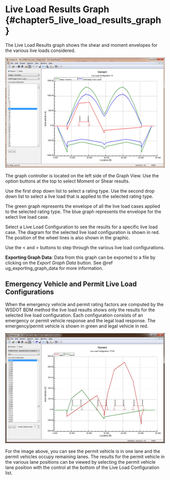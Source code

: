 Live Load Results Graph {#chapter5_live_load_results_graph}
==============================================
The Live Load Results graph shows the shear and moment envelopes for the various live loads considered.


![](LiveLoadResults.jpg)


The graph controller is located on the left side of the Graph View. Use the option buttons at the top to select Moment or Shear results.


Use the first drop down list to select a rating type. Use the second drop down list to select a live load that is applied to the selected rating type.


The green graph represents the envelope of all the live load cases applied to the selected rating type. The blue graph represents the envelope for the select live load case.


Select a Live Load Configuration to see the results for a specific live load case. The diagram for the selected live load configuration is shown in red. The position of the wheel lines is also shown in the graphic.


Use the < and > buttons to step through the various live load configurations.

**Exporting Graph Data**: Data from this graph can be exported to a file by clicking on the *Export Graph Data* button. See @ref ug_exporting_graph_data for more information.

## Emergency Vehicle and Permit Live Load Configurations


When the emergency vehicle and permit rating factors are computed by the WSDOT BDM method the live load results shows only the results for the selected live load configuration. Each configuration consists of an emergency or permit vehicle response and the legal load response. The emergency/permit vehicle is shown in green and legal vehicle in red.

![](Permit.jpg)

For the image above, you can see the permit vehicle is in one lane and the permit vehicles occupy remaining lanes. The results for the permit vehicle in the various lane positions can be viewed by selecting the permit vehicle lane position with the control at the bottom of the Live Load Configuration list.